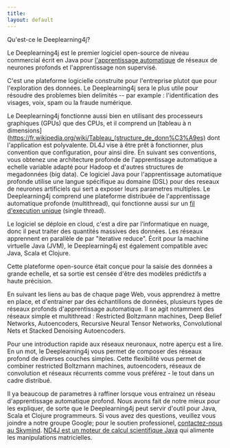 ```yaml
---
title: 
layout: default
---
```


Qu'est-ce le Deeplearning4j?

Le Deeplearning4j est le premier logiciel open-source de niveau commercial écrit en Java pour [l'apprentissage automatique](https://fr.wikipedia.org/wiki/Apprentissage_automatique) de réseaux de neurones profonds et l'apprentissage non supervisé. 

C'est une plateforme logicielle construite pour l'entreprise plutot que pour l'exploration des données. Le Deeplearning4j sera le plus utile pour résoudre des problemes bien delimités -- par example : l'identification des visages, voix, spam ou la fraude numérique.

Le Deeplearning4j fonctionne aussi bien en utilisant des processeurs graphiques (GPUs) que des CPUs, et il comprend un [tableau à n dimensions](https://fr.wikipedia.org/wiki/Tableau_(structure_de_donn%C3%A9es) dont l'application est polyvalente.
DL4J vise à être prêt à fonctionner, plus convention que configuration, pour ainsi dire. En suivant ses conventions, vous obtenez une architecture profonde de l'apprentissage automatique a echelle variable adapté pour Hadoop et d'autres structures de megadonnées (big data). 
Ce logiciel Java pour l'apprentissage automatique profonde utilise une langue spécifique au domaine (DSL) pour des reseaux de neurones artificiels qui sert a exposer leurs parametres multiples. 
Le Deeplearning4j comprend une plateforme distribuée de l'apprentissage automatique profonde (multithread), qui fonctionne aussi sur un [fil d'execution unique](https://fr.wikipedia.org/wiki/Thread_(informatique)) (single thread). 

Le logiciel se déploie en cloud, c'est a dire par l’informatique en nuage, donc il peut traiter des quantités massives des données. Les réseaux apprennent en parallèle de par "iterative reduce". Écrit pour la machine virtuelle Java (JVM), le Deeplearning4j est également compatible avec Java, Scala et Clojure.

Cette plateforme open-source était conçue pour la saisie des données a grande echelle, et sa sortie est censée d'être des modèles prédictifs a haute précision.

En suivant les liens au bas de chaque page Web, vous apprendrez à mettre en place, et d'entrainer par des échantillons de données, plusieurs types de réseaux profonds d'apprentissage automatique. Il se agit notamment des réseaux simple et multithread : Restricted Boltzmann machines, Deep Belief Networks, Autoencoders, Recursive Neural Tensor Networks, Convolutional Nets et Stacked Denoising Autoencoders.

Pour une introduction rapide aux réseaux neuronaux, notre aperçu est a lire. En un mot, le Deeplearning4j vous permet de composer des réseaux profond de diverses couches simples. Cette flexibilité vous permet de combiner restricted Boltzmann machines, autoencoders, réseaux de convolution et réseaux récurrents comme vous préférez - le tout dans un cadre distribué.

Il ya beaucoup de parametres à raffiner lorsque vous entrainez un réseau d'apprentissage automatique profond. Nous avons fait de notre mieux pour les expliquer, de sorte que le Deeplearning4j peut servir d'outil pour Java, Scala et Clojure programmeurs. Si vous avez des questions, veuillez vous joindre a notre groupe Google; pour le soutien professionel, [contactez-nous au Skymind](http://www.skymind.io/). [ND4J est un moteur de calcul scientifique Java](http://nd4j.org/) qui alimente les manipulations matricielles.
